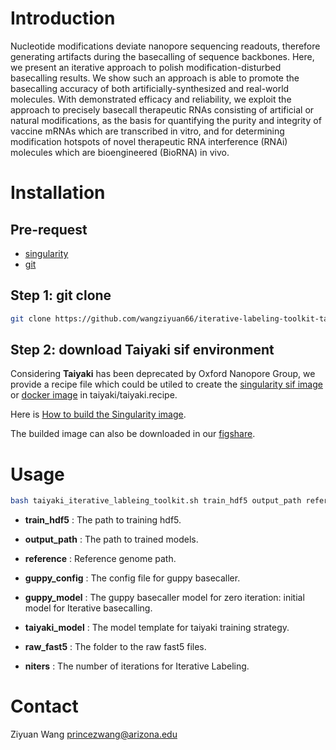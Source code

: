 # Introduction

Nucleotide modifications deviate nanopore sequencing readouts, therefore generating artifacts during the basecalling of sequence backbones. Here, we present an iterative approach to polish modification-disturbed basecalling results. We show such an approach is able to promote the basecalling accuracy of both artificially-synthesized and real-world molecules. With demonstrated efficacy and reliability, we exploit the approach to precisely basecall therapeutic RNAs consisting of artificial or natural modifications, as the basis for quantifying the purity and integrity of vaccine mRNAs which are transcribed in vitro, and for determining modification hotspots of novel therapeutic RNA interference (RNAi) molecules which are bioengineered (BioRNA) in vivo.

# Installation

## Pre-request

+ [singularity](https://docs.sylabs.io/guides/3.0/user-guide/index.html)
+ [git](https://git-scm.com/) 

## Step 1: git clone

```bash
git clone https://github.com/wangziyuan66/iterative-labeling-toolkit-taiyaki
```

## Step 2: download Taiyaki sif environment

Considering **Taiyaki** has been deprecated by Oxford Nanopore Group, we provide a recipe file which could be utiled to create the [singularity sif image]([https://docs.sylabs.io/guides/3.3/user-guide/cli/singularity_sif.html](https://docs.sylabs.io/guides/3.3/user-guide/quick_start.html#overview-of-the-singularity-interface)) or [docker image](https://docs.sylabs.io/guides/2.6/user-guide/singularity_and_docker.html) in taiyaki/taiyaki.recipe.

Here is [How to build the Singularity image](https://docs.sylabs.io/guides/2.6/user-guide/build_a_container.html).

The builded image can also be downloaded in our [figshare](https://figshare.com/s/6bce33cadffb8bd8b622).

# Usage

```bash
bash taiyaki_iterative_lableing_toolkit.sh train_hdf5 output_path reference guppy_config guppy_model taiyaki_model raw_fast5 niters
```

+ **train_hdf5** : The path to training hdf5.

+ **output_path** : The path to trained models.

+ **reference** : Reference genome path.

+ **guppy_config** : The config file for guppy basecaller.

+ **guppy_model** : The guppy basecaller model for zero iteration: initial model for Iterative basecalling.

+ **taiyaki_model** : The model template for taiyaki training strategy.

+ **raw_fast5** : The folder to the raw fast5 files.

+ **niters** : The number of iterations for Iterative Labeling.

# Contact

Ziyuan Wang princezwang@arizona.edu

